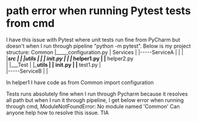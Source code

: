 
# path error when running Pytest tests from cmd

I have this issue with Pytest where unit tests run fine from PyCharm but doesn't when I run through pipeline "python -m pytest".
Below is my project structure:
Common
   |_____configuration.py
   |
Services
   |
   |-----ServiceA
   |        |
   |        |___src
   |        |    |___utils
   |        |           |__ __init__.py
   |        |           |__   helper1.py
            |           |__   helper2.py  
   |        |___Test
   |              |___utils
   |                     |__  __init.py
   |                     |__    test1.py
   |                     
   |-----ServiceB
   |
   |

In helper1 I have code as
 from Common import configuration

Tests runs absolutely fine when I run through Pycharm because it resolves all path but when I run it through pipeline, I get below error when running through cmd,
ModuleNotFoundError: No module named 'Common' 
Can anyone help how to resolve this issue. TIA

        